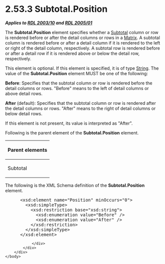 <html dir="LTR" xmlns:mshelp="http://msdn.microsoft.com/mshelp" xmlns:ddue="http://ddue.schemas.microsoft.com/authoring/2003/5" xmlns:xlink="http://www.w3.org/1999/xlink" xmlns:tool="http://www.microsoft.com/tooltip">
    <head>
        <meta http-equiv="Content-Type" content="text/html; CHARSET=utf-8"></meta>
        <meta name="save" content="history"></meta>
        <title>2.53.3 Subtotal.Position</title>
        <xml>
            <mshelp:toctitle title="2.53.3 Subtotal.Position"></mshelp:toctitle>
            <mshelp:rltitle title="[MS-RDL]: Subtotal.Position"></mshelp:rltitle>
            <mshelp:keyword index="A" term="90b096c2-4da1-4fad-8219-e76811d936b2"></mshelp:keyword>
            <mshelp:attr name="DCSext.ContentType" value="open specification"></mshelp:attr>
            <mshelp:attr name="AssetID" value="90b096c2-4da1-4fad-8219-e76811d936b2"></mshelp:attr>
            <mshelp:attr name="TopicType" value="kbRef"></mshelp:attr>
            <mshelp:attr name="DCSext.Title" value="[MS-RDL]: Subtotal.Position" />
        </xml>
    </head>
    <body>
        <div id="header">
            <h1 class="heading">2.53.3 Subtotal.Position</h1>
        </div>
        <div id="mainSection">
            <div id="mainBody">
                <div id="allHistory" class="saveHistory"></div>
                <div id="sectionSection0" class="section" name="collapseableSection">
                    

<p><b><i>Applies to </i></b><a href="a7e2ad00-07c8-4f6d-80ab-3ad55df7b233.htm"><b><i>RDL 2003/10</i></b></a><b>
<i>and </i></b><a href="3ebe2912-4958-4832-b391-cad1f5e13338.htm"><b><i>RDL 2005/01</i></b></a></p>

<p>The <b>Subtotal.Position</b> element specifies whether a <a href="44172a0a-a53f-423e-be81-08352a109961.htm">Subtotal</a> column or row is
rendered before or after the detail columns or rows in a <a href="25419c0a-c7c6-43d7-8ca5-1af842666dcb.htm">Matrix</a>. A subtotal column
is rendered before or after a detail column if it is rendered to the left or
right of the detail column, respectively. A subtotal row is rendered before or
after a detail row if it is rendered above or below the detail row,
respectively.</p>

<p>This element is optional. If this element is specified, it
is of type <a href="1ed81ef3-a683-45e3-aaad-bd2bbe71bc3d.htm">String</a>. The
value of the <b>Subtotal.Position</b> element MUST be one of the following:</p>

<p><b>Before</b>: Specifies that the subtotal column or
row is rendered before the detail columns or rows. &quot;Before&quot; means to
the left of detail columns or above detail rows.</p>

<p><b>After</b> (default): Specifies that the subtotal
column or row is rendered after the detail columns or rows. &quot;After&quot;
means to the right of detail columns or below detail rows.</p>

<p>If this element is not present, its value is interpreted as
&quot;After&quot;.</p>

<p>Following is the parent element of the <b>Subtotal.Position</b>
element.</p>

<table>
 <thead>
  <tr>
   <th>
   <p>Parent elements</p>
   </th>
  </tr>
 </thead>
 <tr>
  <td>
  <p>Subtotal</p>
  </td>
 </tr>
</table>

<p>The following is the XML Schema definition of the <b>Subtotal.Position</b>
element.</p>

<dl>
<dd>
<div><pre> &lt;xsd:element name=&quot;Position&quot; minOccurs=&quot;0&quot;&gt;
   &lt;xsd:simpleType&gt;
     &lt;xsd:restriction base=&quot;xsd:string&quot;&gt;
       &lt;xsd:enumeration value=&quot;Before&quot; /&gt;
       &lt;xsd:enumeration value=&quot;After&quot; /&gt;
     &lt;/xsd:restriction&gt;
   &lt;/xsd:simpleType&gt;
 &lt;/xsd:element&gt;
</pre></div>
</dd></dl>


                </div>
            </div>
        </div>
    </body>
</html>